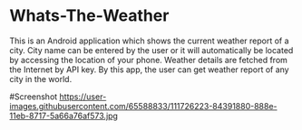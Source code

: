 # Whats-The-Weather
This is an Android application which shows the current weather report of a city. City name can be entered by the user or it will automatically be located by accessing the location of your phone. Weather details are fetched from the Internet by API key. By this app, the user can get weather report of any city in the world.

#Screenshot
https://user-images.githubusercontent.com/65588833/111726223-84391880-888e-11eb-8717-5a66a76af573.jpg
